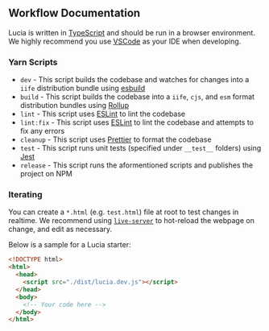 ## Workflow Documentation

Lucia is written in [TypeScript](https://www.typescriptlang.org) and should be run in a browser environment. We highly recommend you use [VSCode](https://code.visualstudio.com/) as your IDE when developing.

### Yarn Scripts

- `dev` - This script builds the codebase and watches for changes into a `iife` distribution bundle using [esbuild](http://esbuild.github.io/)
- `build` - This script builds the codebase into a `iife`, `cjs`, and `esm` format distribution bundles using [Rollup](https://rollupjs.org/)
- `lint` - This script uses [ESLint](https://eslint.org/) to lint the codebase
- `lint:fix` - This script uses [ESLint](https://eslint.org/) to lint the codebase and attempts to fix any errors
- `cleanup` - This script uses [Prettier](https://prettier.io/) to format the codebase
- `test` - This script runs unit tests (specified under `__test__` folders) using [Jest](https://jestjs.io/)
- `release` - This script runs the aformentioned scripts and publishes the project on NPM

### Iterating

You can create a `*.html` (e.g. `test.html`) file at root to test changes in realtime. We recommend using [`live-server`](https://www.npmjs.com/package/live-server) to hot-reload the webpage on change, and edit as necessary.

Below is a sample for a Lucia starter:

```html
<!DOCTYPE html>
<html>
  <head>
    <script src="./dist/lucia.dev.js"></script>
  </head>
  <body>
    <!-- Your code here -->
  </body>
</html>
```